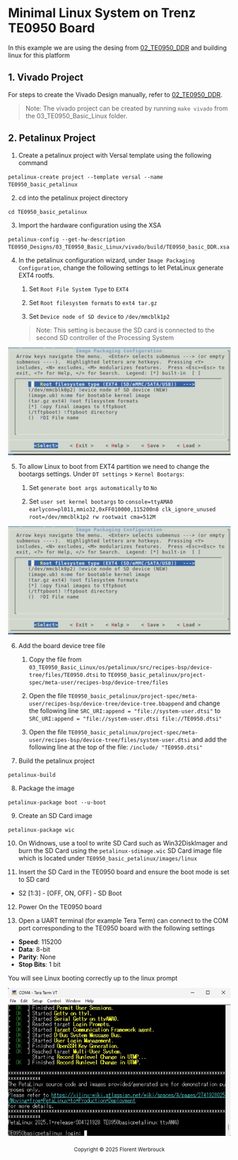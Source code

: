 # Minimal Linux System on Trenz TE0950 Board

In this example we are using the desing from <a href="../02_TE0950_basic_DDR/">02_TE0950_DDR</a> and building linux for this platform

## 1. Vivado Project

For steps to create the Vivado Design manually, refer to <a href="../02_TE0950_basic_DDR/">02_TE0950_DDR</a>.

> Note: The vivado project can be created by running `make vivado` from the 03_TE0950_Basic_Linux folder.

## 2. Petalinux Project

1. Create a petalinux project with Versal template using the following command

`petalinux-create project --template versal --name TE0950_basic_petalinux`

2. cd into the petalinux project directory

`cd TE0950_basic_petalinux`

3. Import the hardware configuration using the XSA

`petalinux-config --get-hw-description TE0950_Designs/03_TE0950_Basic_Linux/vivado/build/TE0950_basic_DDR.xsa`

4. In the petalinux configuration wizard, under `Image Packaging Configuration`, change the following settings to let PetaLinux generate EXT4 rootfs.
   1. Set `Root File System Type` to `EXT4`

   2. Set `Root filesystem formats` to `ext4 tar.gz`

   3. Set `Device node of SD device` to `/dev/mmcblk1p2`

   >Note: This setting is because the SD card is connected to the second SD controller of the Processing System


![Petalinux Configuration](./img/petalinux-config-1.jpg)
 
5. To allow Linux to boot from EXT4 partition we need to change the bootargs settings. Under `DT settings` > `Kernel Bootargs`:

   1.  Set `generate boot args automatically` to `No`

   2. Set `user set kernel bootargs` to `console=ttyAMA0 earlycon=pl011,mmio32,0xFF010000,115200n8 clk_ignore_unused root=/dev/mmcblk1p2 rw rootwait cma=512M `

![Petalinux Configuration](./img/petalinux-config-1.jpg)

6. Add the board device tree file

   1. Copy the file from `03_TE0950_Basic_Linux/os/petalinux/src/recipes-bsp/device-tree/files/TE0950.dtsi` to `TE0950_basic_petalinux/project-spec/meta-user/recipes-bsp/device-tree/files`

   2. Open the file `TE0950_basic_petalinux/project-spec/meta-user/recipes-bsp/device-tree/device-tree.bbappend` and change the following line
   `SRC_URI:append = "file://system-user.dtsi"`
   to
   `SRC_URI:append = "file://system-user.dtsi file://TE0950.dtsi"`

   3.  Open the file `TE0950_basic_petalinux/project-spec/meta-user/recipes-bsp/device-tree/files/system-user.dtsi` and add the following line at the top of the file:
   `/include/ "TE0950.dtsi"`


7. Build the petalinux project

`petalinux-build`

8. Package the image

`petalinux-package boot --u-boot`

9. Create an SD Card image

`petalinux-package wic`

10. On Widnows, use a tool to write SD Card such as Win32DiskImager and burn the SD Card using the `petalinux-sdimage.wic` SD Card image file which is located under `TE0950_basic_petalinux/images/linux`

11. Insert the SD Card in the TE0950 board and ensure the boot mode is set to SD card
   - S2 [1:3] - [OFF, ON, OFF] - SD Boot

12. Power On the TE0950 board

13. Open a UART terminal (for example Tera Term) can connect to the COM port corresponding to the TE0950 board with the following settings
- **Speed**: 115200
- **Data**: 8-bit
- **Parity**: None
- **Stop Bits**: 1 bit

You will see Linux booting correctly up to the linux prompt

![Linux Boot](./img/linux.jpg)


<p class="sphinxhide" align="center"><sub>Copyright © 2025 Florent Werbrouck</sub></p>

